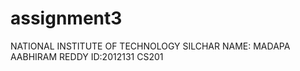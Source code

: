 # assignment3
NATIONAL INSTITUTE OF TECHNOLOGY SILCHAR
NAME: MADAPA AABHIRAM REDDY
ID:2012131
CS201
